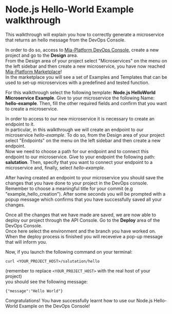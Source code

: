 
# Node.js Hello-World Example walkthrough

This walkthrough will explain you how to correctly generate a microservice that returns an hello message from the DevOps Console.

In order to do so, access to [Mia-Platform DevOps Console](https://console.cloud.mia-platform.eu/login), create a new project and go to the **Design** area.  
From the Design area of your project select "Microservices" on the menu on the left sidebar and then create a new microservice, you have now reached [Mia-Platform Marketplace](https://docs.mia-platform.eu/development_suite/api-console/api-design/marketplace/)!  
In the marketplace you will see a set of Examples and Templates that can be used to set-up microservices with a predefined and tested function.  

For this walkthrough select the following template: **Node.js HelloWorld Microservice Example**.
Give to your microservice the following Name: **hello-example**. Then, fill the other required fields and confirm that you want to create a microservice.

In order to access to our new microservice it is necessary to create an endpoint to it.  
In particular, in this walkthrough we will create an endpoint to our microservice *hello-example*. To do so, from the Design area of your project select "Endpoints" on the menu on the left sidebar and then create a new endpoint.  
Now we need to choose a path for our endpoint and to connect this endpoint to our microservice. Give to your endpoint the following path: **salutation**. Then, specify that you want to connect your endpoint to a microservice and, finally, select *hello-example*.

After having created an endpoint to your microservice you should save the changes that you have done to your project in the DevOps console.  
Remember to choose a meaningful title for your commit (e.g "example_hello_creation"). After some seconds you will be prompted with a popup message which confirms that you have successfully saved all your changes.

Once all the changes that we have made are saved, we are now able to deploy our project through the API Console. Go to the **Deploy** area of the DevOps Console.  
Once here select the environment and the branch you have worked on. When the deploy process is finished you will receveive a pop-up message that will inform you.

Now, if you launch the following command on your terminal:

`curl <YOUR_PROJECT_HOST>/salutation/hello`

(remember to replace `<YOUR_PROJECT_HOST>` with the real host of your project)  
you should see the following message:

`{"message":"Hello World"}`

Congratulations! You have successfully learnt how to use our Node.js Hello-World Example on the DevOps Console!
